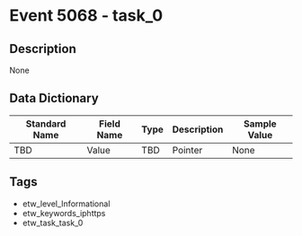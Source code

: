 # Event 5068 - task_0

## Description
None

## Data Dictionary
|Standard Name|Field Name|Type|Description|Sample Value|
|---|---|---|---|---|
|TBD|Value|TBD|Pointer|None|None|

## Tags
* etw_level_Informational
* etw_keywords_iphttps
* etw_task_task_0